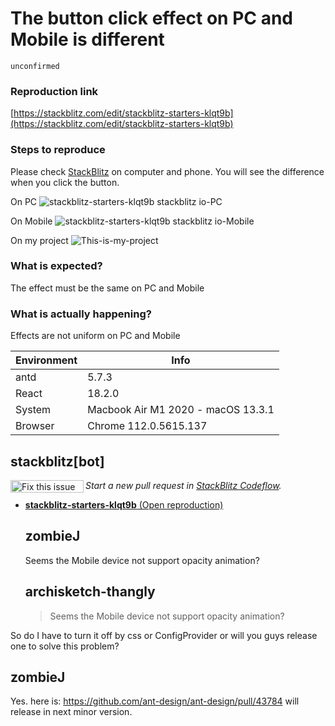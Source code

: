 # The button click effect on PC and Mobile is different

`unconfirmed`

### Reproduction link

[https://stackblitz.com/edit/stackblitz-starters-klqt9b](https://stackblitz.com/edit/stackblitz-starters-klqt9b)

### Steps to reproduce

Please check [StackBlitz](https://stackblitz-starters-klqt9b.stackblitz.io) on computer and phone. You will see the difference when you click the button.

On PC
![stackblitz-starters-klqt9b stackblitz io-PC](https://github.com/ant-design/ant-design/assets/105255382/469f0b72-f4a6-4087-883a-c4fe50d0143a)

On Mobile
![stackblitz-starters-klqt9b stackblitz io-Mobile](https://github.com/ant-design/ant-design/assets/105255382/63c28f5d-56d9-408b-bc53-8fe8ca4f3315)

On my project
![This-is-my-project](https://github.com/ant-design/ant-design/assets/105255382/6c4eb085-6cd9-4253-9c29-738472c6dc6c)

### What is expected?

The effect must be the same on PC and Mobile

### What is actually happening?

Effects are not uniform on PC and Mobile

| Environment | Info                               |
| ----------- | ---------------------------------- |
| antd        | 5.7.3                              |
| React       | 18.2.0                             |
| System      | Macbook Air M1 2020 - macOS 13.3.1 |
| Browser     | Chrome 112.0.5615.137              |

<!-- generated by ant-design-issue-helper. DO NOT REMOVE -->

## stackblitz[bot]

<a href='https://stackblitz.com/~/github.com/ant-design/ant-design/issues/43880?repros=stackblitz-starters-klqt9b'><img src='https://developer.stackblitz.com/img/fix_this_issue_small.svg' alt='Fix this issue in StackBlitz Codeflow' align='left' width='117' height='20'></a> _Start a new pull request in [StackBlitz Codeflow](https://stackblitz.com/~/github.com/ant-design/ant-design/issues/43880?repros=stackblitz-starters-klqt9b)._

- [**stackblitz-starters-klqt9b** (Open reproduction)](https://stackblitz.com/edit/stackblitz-starters-klqt9b?issueRepo=ant-design/ant-design&issueNumber=43880)

  ## zombieJ

  Seems the Mobile device not support opacity animation?

  ## archisketch-thangly

  > Seems the Mobile device not support opacity animation?

So do I have to turn it off by css or ConfigProvider or will you guys release one to solve this problem?

## zombieJ

Yes. here is: https://github.com/ant-design/ant-design/pull/43784
will release in next minor version.
